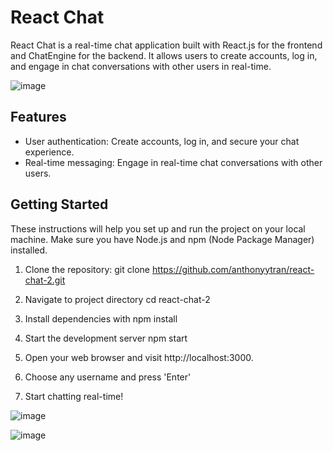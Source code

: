 # React Chat

React Chat is a real-time chat application built with React.js for the frontend and ChatEngine for the backend. It allows users to create accounts, log in, and engage in chat conversations with other users in real-time.

![image](https://github.com/anthonyytran/react-chat-2/assets/62272435/a2f84970-ef7f-4aee-92b3-ac4869455a07)





## Features

- User authentication: Create accounts, log in, and secure your chat experience.
- Real-time messaging: Engage in real-time chat conversations with other users.

## Getting Started

These instructions will help you set up and run the project on your local machine. Make sure you have Node.js and npm (Node Package Manager) installed.

1. Clone the repository:
   git clone https://github.com/anthonyytran/react-chat-2.git

2. Navigate to project directory
   cd react-chat-2
3. Install dependencies with
   npm install
4. Start the development server
   npm start
5. Open your web browser and visit http://localhost:3000.
   
6. Choose any username and press 'Enter'
   
7. Start chatting real-time!

![image](https://github.com/anthonyytran/react-chat-2/assets/62272435/493d75b2-c7b8-48e6-88c6-328f6c954ab0)

![image](https://github.com/anthonyytran/react-chat-2/assets/62272435/d2dcfdb0-d985-441e-8b1d-b3f2d0b33e94)
